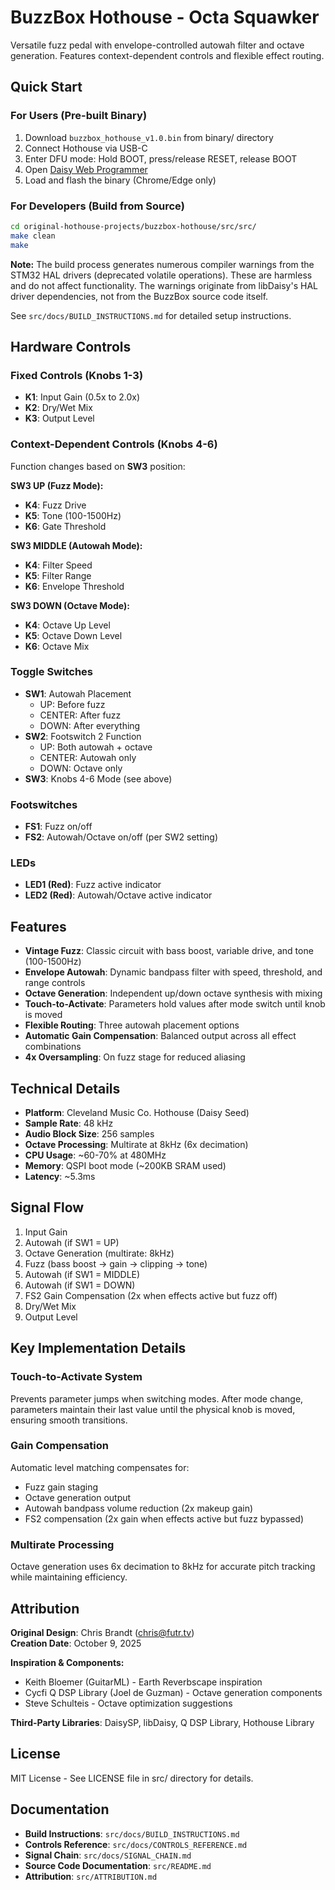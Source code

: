 # BuzzBox Hothouse - Octa Squawker

Versatile fuzz pedal with envelope-controlled autowah filter and octave generation. Features context-dependent controls and flexible effect routing.

## Quick Start

### For Users (Pre-built Binary)
1. Download `buzzbox_hothouse_v1.0.bin` from binary/ directory
2. Connect Hothouse via USB-C
3. Enter DFU mode: Hold BOOT, press/release RESET, release BOOT
4. Open [Daisy Web Programmer](https://electro-smith.github.io/Programmer/)
5. Load and flash the binary (Chrome/Edge only)

### For Developers (Build from Source)
```bash
cd original-hothouse-projects/buzzbox-hothouse/src/src/
make clean
make
```

**Note:** The build process generates numerous compiler warnings from the STM32 HAL drivers (deprecated volatile operations). These are harmless and do not affect functionality. The warnings originate from libDaisy's HAL driver dependencies, not from the BuzzBox source code itself.

See `src/docs/BUILD_INSTRUCTIONS.md` for detailed setup instructions.

## Hardware Controls

### Fixed Controls (Knobs 1-3)
- **K1**: Input Gain (0.5x to 2.0x)
- **K2**: Dry/Wet Mix
- **K3**: Output Level

### Context-Dependent Controls (Knobs 4-6)
Function changes based on **SW3** position:

**SW3 UP (Fuzz Mode):**
- **K4**: Fuzz Drive
- **K5**: Tone (100-1500Hz)
- **K6**: Gate Threshold

**SW3 MIDDLE (Autowah Mode):**
- **K4**: Filter Speed
- **K5**: Filter Range
- **K6**: Envelope Threshold

**SW3 DOWN (Octave Mode):**
- **K4**: Octave Up Level
- **K5**: Octave Down Level
- **K6**: Octave Mix

### Toggle Switches
- **SW1**: Autowah Placement
  - UP: Before fuzz
  - CENTER: After fuzz
  - DOWN: After everything
- **SW2**: Footswitch 2 Function
  - UP: Both autowah + octave
  - CENTER: Autowah only
  - DOWN: Octave only
- **SW3**: Knobs 4-6 Mode (see above)

### Footswitches
- **FS1**: Fuzz on/off
- **FS2**: Autowah/Octave on/off (per SW2 setting)

### LEDs
- **LED1 (Red)**: Fuzz active indicator
- **LED2 (Red)**: Autowah/Octave active indicator

## Features
- **Vintage Fuzz**: Classic circuit with bass boost, variable drive, and tone (100-1500Hz)
- **Envelope Autowah**: Dynamic bandpass filter with speed, threshold, and range controls
- **Octave Generation**: Independent up/down octave synthesis with mixing
- **Touch-to-Activate**: Parameters hold values after mode switch until knob is moved
- **Flexible Routing**: Three autowah placement options
- **Automatic Gain Compensation**: Balanced output across all effect combinations
- **4x Oversampling**: On fuzz stage for reduced aliasing

## Technical Details
- **Platform**: Cleveland Music Co. Hothouse (Daisy Seed)
- **Sample Rate**: 48 kHz
- **Audio Block Size**: 256 samples
- **Octave Processing**: Multirate at 8kHz (6x decimation)
- **CPU Usage**: ~60-70% at 480MHz
- **Memory**: QSPI boot mode (~200KB SRAM used)
- **Latency**: ~5.3ms

## Signal Flow
1. Input Gain
2. Autowah (if SW1 = UP)
3. Octave Generation (multirate: 8kHz)
4. Fuzz (bass boost → gain → clipping → tone)
5. Autowah (if SW1 = MIDDLE)
6. Autowah (if SW1 = DOWN)
7. FS2 Gain Compensation (2x when effects active but fuzz off)
8. Dry/Wet Mix
9. Output Level

## Key Implementation Details

### Touch-to-Activate System
Prevents parameter jumps when switching modes. After mode change, parameters maintain their last value until the physical knob is moved, ensuring smooth transitions.

### Gain Compensation
Automatic level matching compensates for:
- Fuzz gain staging
- Octave generation output
- Autowah bandpass volume reduction (2x makeup gain)
- FS2 compensation (2x gain when effects active but fuzz bypassed)

### Multirate Processing
Octave generation uses 6x decimation to 8kHz for accurate pitch tracking while maintaining efficiency.

## Attribution
**Original Design**: Chris Brandt (chris@futr.tv)  
**Creation Date**: October 9, 2025

**Inspiration & Components:**
- Keith Bloemer (GuitarML) - Earth Reverbscape inspiration
- Cycfi Q DSP Library (Joel de Guzman) - Octave generation components
- Steve Schulteis - Octave optimization suggestions

**Third-Party Libraries**: DaisySP, libDaisy, Q DSP Library, Hothouse Library

## License
MIT License - See LICENSE file in src/ directory for details.

## Documentation
- **Build Instructions**: `src/docs/BUILD_INSTRUCTIONS.md`
- **Controls Reference**: `src/docs/CONTROLS_REFERENCE.md`
- **Signal Chain**: `src/docs/SIGNAL_CHAIN.md`
- **Source Code Documentation**: `src/README.md`
- **Attribution**: `src/ATTRIBUTION.md`
